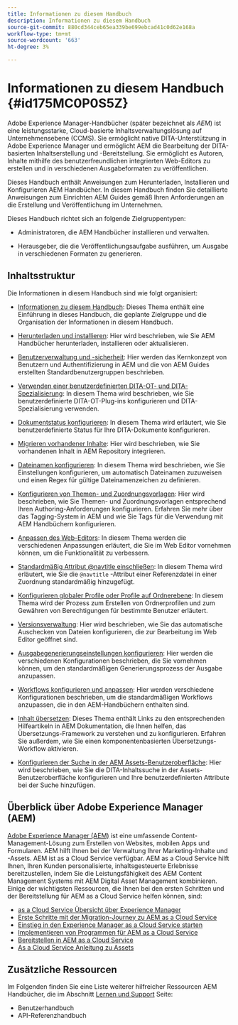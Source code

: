 ```yaml
---
title: Informationen zu diesem Handbuch
description: Informationen zu diesem Handbuch
source-git-commit: 880cd344ceb65ea339be699ebcad41c0d62e168a
workflow-type: tm+mt
source-wordcount: '663'
ht-degree: 3%

---
```


# Informationen zu diesem Handbuch {#id175MC0P0S5Z}

Adobe Experience Manager-Handbücher \(später bezeichnet als *AEM*\) ist eine leistungsstarke, Cloud-basierte Inhaltsverwaltungslösung auf Unternehmensebene \(CCMS\). Sie ermöglicht native DITA-Unterstützung in Adobe Experience Manager und ermöglicht AEM die Bearbeitung der DITA-basierten Inhaltserstellung und -Bereitstellung. Sie ermöglicht es Autoren, Inhalte mithilfe des benutzerfreundlichen integrierten Web-Editors zu erstellen und in verschiedenen Ausgabeformaten zu veröffentlichen.

Dieses Handbuch enthält Anweisungen zum Herunterladen, Installieren und Konfigurieren AEM Handbücher. In diesem Handbuch finden Sie detaillierte Anweisungen zum Einrichten AEM Guides gemäß Ihren Anforderungen an die Erstellung und Veröffentlichung im Unternehmen.

Dieses Handbuch richtet sich an folgende Zielgruppentypen:

- Administratoren, die AEM Handbücher installieren und verwalten.

- Herausgeber, die die Veröffentlichungsaufgabe ausführen, um Ausgabe in verschiedenen Formaten zu generieren.


## Inhaltsstruktur

Die Informationen in diesem Handbuch sind wie folgt organisiert:

- [Informationen zu diesem Handbuch](#id175MC0P0S5Z): Dieses Thema enthält eine Einführung in dieses Handbuch, die geplante Zielgruppe und die Organisation der Informationen in diesem Handbuch.

- [Herunterladen und installieren](download-install.md#): Hier wird beschrieben, wie Sie AEM Handbücher herunterladen, installieren oder aktualisieren.

- [Benutzerverwaltung und -sicherheit](user-admin-sec.md#): Hier werden das Kernkonzept von Benutzern und Authentifizierung in AEM und die von AEM Guides erstellten Standardbenutzergruppen beschrieben.

- [Verwenden einer benutzerdefinierten DITA-OT- und DITA-Spezialisierung](dita-ot-specialization.md#): In diesem Thema wird beschrieben, wie Sie benutzerdefinierte DITA-OT-Plug-ins konfigurieren und DITA-Spezialisierung verwenden.

- [Dokumentstatus konfigurieren](customize-doc-state.md#): In diesem Thema wird erläutert, wie Sie benutzerdefinierte Status für Ihre DITA-Dokumente konfigurieren.

- [Migrieren vorhandener Inhalte](migrate-content.md#): Hier wird beschrieben, wie Sie vorhandenen Inhalt in AEM Repository integrieren.

- [Dateinamen konfigurieren](conf-file-names.md#): In diesem Thema wird beschrieben, wie Sie Einstellungen konfigurieren, um automatisch Dateinamen zuzuweisen und einen Regex für gültige Dateinamenzeichen zu definieren.

- [Konfigurieren von Themen- und Zuordnungsvorlagen](conf-template-tags.md#): Hier wird beschrieben, wie Sie Themen- und Zuordnungsvorlagen entsprechend Ihren Authoring-Anforderungen konfigurieren. Erfahren Sie mehr über das Tagging-System in AEM und wie Sie Tags für die Verwendung mit AEM Handbüchern konfigurieren.

- [Anpassen des Web-Editors](conf-web-editor.md#): In diesem Thema werden die verschiedenen Anpassungen erläutert, die Sie im Web Editor vornehmen können, um die Funktionalität zu verbessern.

- [Standardmäßig Attribut @navtitle einschließen](auto-add-navtitle.md#): In diesem Thema wird erläutert, wie Sie die `@navtitle` -Attribut einer Referenzdatei in einer Zuordnung standardmäßig hinzugefügt.

- [Konfigurieren globaler Profile oder Profile auf Ordnerebene](conf-folder-level.md#): In diesem Thema wird der Prozess zum Erstellen von Ordnerprofilen und zum Gewähren von Berechtigungen für bestimmte Benutzer erläutert.

- [Versionsverwaltung](version-management.md#): Hier wird beschrieben, wie Sie das automatische Auschecken von Dateien konfigurieren, die zur Bearbeitung im Web Editor geöffnet sind.

- [Ausgabegenerierungseinstellungen konfigurieren](conf-output-generation.md#): Hier werden die verschiedenen Konfigurationen beschrieben, die Sie vornehmen können, um den standardmäßigen Generierungsprozess der Ausgabe anzupassen.

- [Workflows konfigurieren und anpassen](customize-workflows.md#): Hier werden verschiedene Konfigurationen beschrieben, um die standardmäßigen Workflows anzupassen, die in den AEM-Handbüchern enthalten sind.

- [Inhalt übersetzen](translation.md#): Dieses Thema enthält Links zu den entsprechenden Hilfeartikeln in AEM Dokumentation, die Ihnen helfen, das Übersetzungs-Framework zu verstehen und zu konfigurieren. Erfahren Sie außerdem, wie Sie einen komponentenbasierten Übersetzungs-Workflow aktivieren.

- [Konfigurieren der Suche in der AEM Assets-Benutzeroberfläche](conf-dita-search.md#): Hier wird beschrieben, wie Sie die DITA-Inhaltssuche in der Assets-Benutzeroberfläche konfigurieren und Ihre benutzerdefinierten Attribute bei der Suche hinzufügen.


## Überblick über Adobe Experience Manager \(AEM\)

[Adobe Experience Manager \(AEM\)](https://business.adobe.com/de/products/experience-manager/adobe-experience-manager.html) ist eine umfassende Content-Management-Lösung zum Erstellen von Websites, mobilen Apps und Formularen. AEM hilft Ihnen bei der Verwaltung Ihrer Marketing-Inhalte und -Assets. AEM ist as a Cloud Service verfügbar. AEM as a Cloud Service hilft Ihnen, Ihren Kunden personalisierte, inhaltsgesteuerte Erlebnisse bereitzustellen, indem Sie die Leistungsfähigkeit des AEM Content Management Systems mit AEM Digital Asset Management kombinieren. Einige der wichtigsten Ressourcen, die Ihnen bei den ersten Schritten und der Bereitstellung für AEM as a Cloud Service helfen können, sind:

- [as a Cloud Service Übersicht über Experience Manager](https://experienceleague.adobe.com/docs/experience-manager-cloud-service/content/home.html?lang=en)
- [Erste Schritte mit der Migration-Journey zu AEM as a Cloud Service](https://experienceleague.adobe.com/docs/experience-manager-cloud-service/content/migration-journey/getting-started.html?lang=en)
- [Einstieg in den Experience Manager as a Cloud Service starten](https://experienceleague.adobe.com/docs/experience-manager-cloud-service/content/onboarding/home.html?lang=enhttps://experienceleague.adobe.com/docs/experience-manager-cloud-service/moving/home.html?lang=en)
- [Implementieren von Programmen für AEM as a Cloud Service](https://experienceleague.adobe.com/docs/experience-manager-cloud-service/implementing/home.html?lang=de)
- [Bereitstellen in AEM as a Cloud Service](https://experienceleague.adobe.com/docs/experience-manager-cloud-service/content/implementing/deploying/overview.html?lang=de)
- [As a Cloud Service Anleitung zu Assets](https://experienceleague.adobe.com/docs/experience-manager-cloud-service/content/assets/home.html?lang=de)

## Zusätzliche Ressourcen

Im Folgenden finden Sie eine Liste weiterer hilfreicher Ressourcen AEM Handbücher, die im Abschnitt [Lernen und Support](https://helpx.adobe.com/support/xml-documentation-for-experience-manager.html) Seite:

- Benutzerhandbuch
- API-Referenzhandbuch
